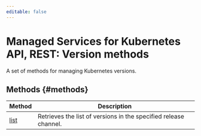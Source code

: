 ```yaml
---
editable: false
---
```


# Managed Services for Kubernetes API, REST: Version methods
A set of methods for managing Kubernetes versions.

## Methods {#methods}
Method | Description
--- | ---
[list](list.md) | Retrieves the list of versions in the specified release channel.